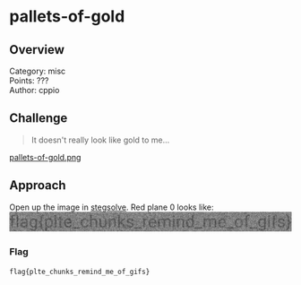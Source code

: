 # pallets-of-gold

## Overview
Category: misc  
Points: ???  
Author: cppio  

## Challenge
> It doesn't really look like gold to me...

[pallets-of-gold.png](./pallets-of-gold.png)

## Approach
Open up the image in [stegsolve](https://github.com/eugenekolo/sec-tools/tree/master/stego/stegsolve/stegsolve). Red plane 0 looks like:
![solved](./solved.bmp)

### Flag
`flag{plte_chunks_remind_me_of_gifs}`